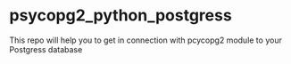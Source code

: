 # psycopg2_python_postgress
This repo will help you to get in connection with pcycopg2 module to your Postgress database
